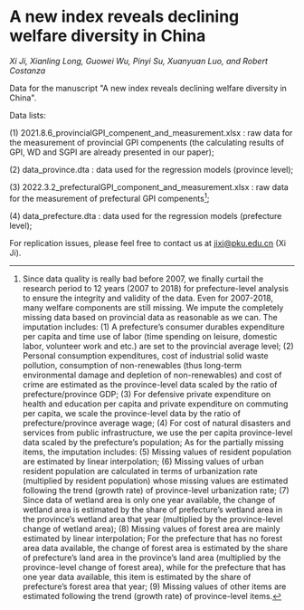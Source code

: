 # A new index reveals declining welfare diversity in China
*Xi Ji, Xianling Long, Guowei Wu, Pinyi Su, Xuanyuan Luo, and Robert Costanza*

Data for the manuscript "A new index reveals declining welfare diversity in China".

Data lists: 

(1) 2021.8.6_provincialGPI_compenent_and_measurement.xlsx : raw data for the measurement of provincial GPI compenents (the calculating results of GPI, WD and SGPI are already presented in our paper);

(2) data_province.dta : data used for the regression models (province level);

(3) 2022.3.2_prefecturalGPI_component_and_measurement.xlsx : raw data for the measurement of prefectural GPI compenents[^1];

(4) data_prefecture.dta : data used for the regression models (prefecture level);

For replication issues, please feel free to contact us at jixi@pku.edu.cn (Xi Ji).


[^1]: Since data quality is really bad before 2007, we finally curtail the research period to 12 years (2007 to 2018) for prefecture-level analysis to ensure the integrity and validity of the data. Even for 2007-2018, many welfare components are still missing. We impute the completely missing data based on provincial data as reasonable as we can. The imputation includes: (1) A prefecture’s consumer durables expenditure per capita and time use of labor (time spending on leisure, domestic labor, volunteer work and etc.) are set to the provincial average level; (2) Personal consumption expenditures, cost of industrial solid waste pollution, consumption of non-renewables (thus long-term environmental damage and depletion of non-renewables) and cost of crime are estimated as the province-level data scaled by the ratio of prefecture/province GDP; (3) For defensive private expenditure on health and education per capita and private expenditure on commuting per capita, we scale the province-level data by the ratio of prefecture/province average wage; (4) For cost of natural disasters and services from public infrastructure, we use the per capita province-level data scaled by the prefecture’s population; As for the partially missing items, the imputation includes: (5) Missing values of resident population are estimated by linear interpolation; (6) Missing values of urban resident population are calculated in terms of urbanization rate (multiplied by resident population) whose missing values are estimated following the trend (growth rate) of province-level urbanization rate; (7) Since data of wetland area is only one year available, the change of wetland area is estimated by the share of prefecture’s wetland area in the province’s wetland area that year (multiplied by the province-level change of wetland area); (8) Missing values of forest area are mainly estimated by linear interpolation; For the prefecture that has no forest area data available, the change of forest area is estimated by the share of prefecture’s land area in the province’s land area (multiplied by the province-level change of forest area), while for the prefecture that has one year data available, this item is estimated by the share of prefecture’s forest area that year; (9) Missing values of other items are estimated following the trend (growth rate) of province-level items.
